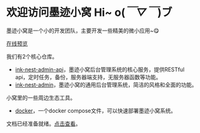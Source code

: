 # 欢迎访问墨迹小窝 Hi~ o(*￣▽￣*)ブ

墨迹小窝是一个小的开发团队，主要开发一些精美的微小应用~😋

[在线预览](https://github.com/InkMarkNest)

我们有2个核心仓库。

- [ink-nest-admin-api](https://github.com/InkMarkNest/ink-nest-admin-api)，墨迹小窝后台管理系统的核心服务，提供RESTful api，定时任务，备份，服务器端支持，无服务器函数等功能。
- [ink-nest-admin](https://github.com/InkMarkNest/ink-nest-admin)，墨迹小窝的通用后台管理系统，简洁的风格和全面的功能。

小窝里的一些周边生态工具。

- [docker](https://github.com/InkMarkNest)，一个docker compose文件，可以快速部署墨迹小窝系统。

文档已经准备就绪。[点击查看](https://inkmarknest.github.io/ink-nest-admin-docs/)。
